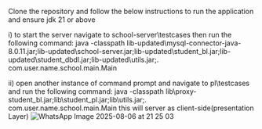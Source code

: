 Clone the repository and follow the below instructions to run the application and ensure jdk 21 or above

i) to start the server navigate to school-server\testcases then run the following command: java -classpath lib-updated\mysql-connector-java-8.0.11.jar;lib-updated\school-server.jar;lib-updated\student_bl.jar;lib-updated\student_dbdl.jar;lib-updated\utils.jar;. com.user.name.school.main.Main

ii) open another instance of command prompt and navigate to pl\testcases and run the following command: java -classpath lib\proxy-student_bl.jar;lib\student_pl.jar;lib\utils.jar;. com.user.name.school.main.Main
this will server as client-side(presentation Layer)
![WhatsApp Image 2025-08-06 at 21 25 03](https://github.com/user-attachments/assets/79c48094-01cf-4cba-85cb-cb977038a787)
